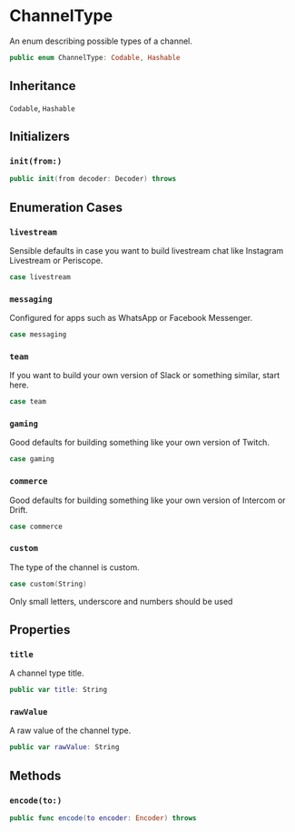# ChannelType

An enum describing possible types of a channel.

``` swift
public enum ChannelType: Codable, Hashable 
```

## Inheritance

`Codable`, `Hashable`

## Initializers

### `init(from:)`

``` swift
public init(from decoder: Decoder) throws 
```

## Enumeration Cases

### `livestream`

Sensible defaults in case you want to build livestream chat like Instagram Livestream or Periscope.

``` swift
case livestream
```

### `messaging`

Configured for apps such as WhatsApp or Facebook Messenger.

``` swift
case messaging
```

### `team`

If you want to build your own version of Slack or something similar, start here.

``` swift
case team
```

### `gaming`

Good defaults for building something like your own version of Twitch.

``` swift
case gaming
```

### `commerce`

Good defaults for building something like your own version of Intercom or Drift.

``` swift
case commerce
```

### `custom`

The type of the channel is custom.

``` swift
case custom(String)
```

Only small letters, underscore and numbers should be used

## Properties

### `title`

A channel type title.

``` swift
public var title: String 
```

### `rawValue`

A raw value of the channel type.

``` swift
public var rawValue: String 
```

## Methods

### `encode(to:)`

``` swift
public func encode(to encoder: Encoder) throws 
```
